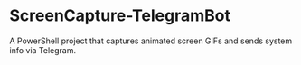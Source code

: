 # ScreenCapture-TelegramBot
A PowerShell project that captures animated screen GIFs and sends system info via Telegram.
